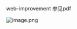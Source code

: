 web-improvement  参见pdf


![image.png](https://upload-images.jianshu.io/upload_images/5016475-e9c5cdad91f998e0.png?imageMogr2/auto-orient/strip%7CimageView2/2/w/1240)